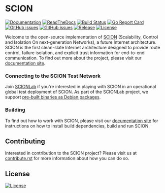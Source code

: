 # SCION

[![Documentation](https://img.shields.io/badge/go.dev-reference-007d9c?logo=go&logoColor=white)](https://pkg.go.dev/github.com/scionproto/scion)
[![ReadTheDocs](https://img.shields.io/badge/doc-reference-blue?version=latest&style=flat&label=docs&logo=read-the-docs&logoColor=white)](https://anapaya-scion.readthedocs-hosted.com/en/latest)
[![Build Status](https://badge.buildkite.com/e7ca347d947c23883ad7c3a4d091c2df5ae7feb52b238d29a1.svg?branch=master)](https://buildkite.com/scionproto/scion)
[![Go Report Card](https://goreportcard.com/badge/github.com/scionproto/scion)](https://goreportcard.com/report/github.com/scionproto/scion)
[![GitHub issues](https://img.shields.io/github/issues/scionproto/scion/help%20wanted.svg?label=help%20wanted&color=purple)](https://github.com/scionproto/scion/issues?q=is%3Aopen+is%3Aissue+label%3A%22help+wanted%22)
[![GitHub issues](https://img.shields.io/github/issues/scionproto/scion/good%20first%20issue.svg?label=good%20first%20issue&color=purple)](https://github.com/scionproto/scion/issues?q=is%3Aopen+is%3Aissue+label%3A%22good+first+issue%22)
[![Release](https://img.shields.io/github/release-pre/scionproto/scion.svg)](https://github.com/scionproto/scion/releases)
[![License](https://img.shields.io/github/license/scionproto/scion.svg?maxAge=2592000)](https://github.com/scionproto/scion/blob/master/LICENSE)

Welcome to the open-source implementation of [SCION](http://www.scion-architecture.net) (Scalability, Control and Isolation On next-generation Networks), a future Internet architecture. SCION is the first clean-slate Internet architecture designed to provide route control, failure isolation, and explicit trust information for end-to-end communication.
To find out more about the project, please visit our
[documentation site](https://anapaya-scion.readthedocs-hosted.com/en/latest/).

### Connecting to the SCION Test Network

Join [SCIONLab](https://www.scionlab.org) if you're interested in playing with SCION in an operational global test deployment of SCION. As part of the SCIONLab project, we support [pre-built binaries as Debian packages](https://docs.scionlab.org/content/install/).

### Building

To find out how to work with SCION, please visit our [documentation site](https://anapaya-scion.readthedocs-hosted.com/en/latest/contribute.html#setting-up-the-development-environment) for instructions on how to install build dependencies, build and run SCION.

## Contributing

Interested in contribution to the SCION project? Please visit us at [contribute.rst](https://anapaya-scion.readthedocs-hosted.com/en/latest/contribute.html) for more information about how you can do so.

## License

[![License](https://img.shields.io/github/license/scionproto/scion.svg?maxAge=2592000)](https://github.com/scionproto/scion/blob/master/LICENSE)

